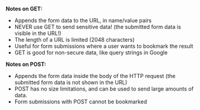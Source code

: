 **Notes on GET:**

* Appends the form data to the URL, in name/value pairs
* NEVER use GET to send sensitive data! (the submitted form data is visible in the URL!)
* The length of a URL is limited (2048 characters)
* Useful for form submissions where a user wants to bookmark the result
* GET is good for non-secure data, like query strings in Google


**Notes on POST:**

* Appends the form data inside the body of the HTTP request (the submitted form data is not shown in the URL)
* POST has no size limitations, and can be used to send large amounts of data.
* Form submissions with POST cannot be bookmarked
